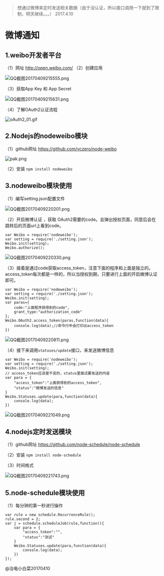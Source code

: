 >想通过微博来定时发送相关数据（由于没认证，所以接口调用一下就到了限制，明天继续。。。）
2017.4.10



# 微博通知
## 1.weibo开发者平台
（1）网址
http://open.weibo.com/
（2）创建应用

![QQ截图20170409215555.png](http://upload-images.jianshu.io/upload_images/2245742-5de9c5de4487a8ea.png?imageMogr2/auto-orient/strip%7CimageView2/2/w/1240)



（3）获取App Key 和 App Secret


![QQ截图20170409215631.png](http://upload-images.jianshu.io/upload_images/2245742-ab968a917330c07f.png?imageMogr2/auto-orient/strip%7CimageView2/2/w/1240)




（4）了解OAuth2认证流程


![oAuth2_01.gif](http://upload-images.jianshu.io/upload_images/2245742-df64b665d780be8b.gif?imageMogr2/auto-orient/strip)





## 2.Nodejs的nodeweibo模块
（1）github网址
https://github.com/vczero/node-weibo


![pak.png](http://upload-images.jianshu.io/upload_images/2245742-441b42c10f54625f.png?imageMogr2/auto-orient/strip%7CimageView2/2/w/1240)




（2）安装
`npm install nodeweibo`


## 3.nodeweibo模块使用
（1）编写setting.json配置文件

![QQ截图20170409220201.png](http://upload-images.jianshu.io/upload_images/2245742-f4c6879a32c6a5af.png?imageMogr2/auto-orient/strip%7CimageView2/2/w/1240)




（2）开启微博认证 ，获取 OAuth2需要的code。会弹出授权页面，同意后会在跳转后的页面url上看到code。
```
var Weibo = require('nodeweibo');
var setting = require('./setting.json');
Weibo.init(setting);
Weibo.authorize();
```

![QQ截图20170409220330.png](http://upload-images.jianshu.io/upload_images/2245742-ea2e12e150f8fe14.png?imageMogr2/auto-orient/strip%7CimageView2/2/w/1240)




（3）接着是通过code获取access_token，注意下面的程序和上面是独立的。access_token每次都是一样的，所以当授权到期，只要进行上面的开启微博认证即可。
```
var Weibo = require('nodeweibo');
var setting = require('./setting.json');
Weibo.init(setting);
var paras={
    code:"上面程序获得到的code",
    grant_type:"authorization_code"
};
Weibo.OAuth2.access_token(paras,function(data){
    console.log(data);//命令行中会打印出access_token
})
```

![QQ截图20170409220811.png](http://upload-images.jianshu.io/upload_images/2245742-9d76d0d2b8e6b66a.png?imageMogr2/auto-orient/strip%7CimageView2/2/w/1240)





（4）接下来调用`statuses/update`接口，来发送微博信息
```
var Weibo = require('nodeweibo');
var setting = require('./setting.json');
Weibo.init(setting);
// access_token应该是不变的，status里面试要发送的内容
var para = {
    "access_token":"上面获得到的access_token",
    "status":"微博发送的信息"
}
Weibo.Statuses.update(para,function(data){
    console.log(data);
})
```

![QQ截图20170409221049.png](http://upload-images.jianshu.io/upload_images/2245742-5a6dcfad2e3b812c.png?imageMogr2/auto-orient/strip%7CimageView2/2/w/1240)





## 4.nodejs定时发送模块
（1）github网址
https://github.com/node-schedule/node-schedule

（2）安装
`npm install node-schedule`

（3）时间格式

![QQ截图20170409221743.png](http://upload-images.jianshu.io/upload_images/2245742-62452c05b5839dbb.png?imageMogr2/auto-orient/strip%7CimageView2/2/w/1240)





## 5.node-schedule模块使用
（1）每分钟的第一秒进行操作
```
var rule = new schedule.RecurrenceRule();
rule.second = 2;
var j = schedule.scheduleJob(rule,function(){
    var para = {
        "access_token":"",
        "status":"测试"
    }
    Weibo.Statuses.update(para,function(data){
        console.log(data);
    })  
});
```

@治电小白菜20170410